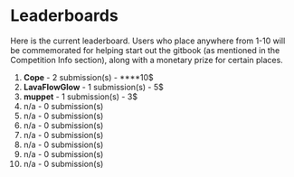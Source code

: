# Leaderboards

Here is the current leaderboard. Users who place anywhere from 1-10 will be commemorated for helping start out the gitbook \(as mentioned in the Competition Info section\), along with a monetary prize for certain places. 

1. **Cope** - 2 submission\(s\)  -  ****10$
2. **LavaFlowGlow** - 1 submission\(s\) - 5$
3. **muppet** - 1 submission\(s\) - 3$
4. n/a - 0 submission\(s\)
5. n/a - 0 submission\(s\)
6. n/a - 0 submission\(s\)
7. n/a - 0 submission\(s\)
8. n/a - 0 submission\(s\)
9. n/a - 0 submission\(s\)
10. n/a - 0 submission\(s\)




